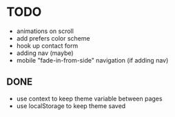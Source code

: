 # TODO

- animations on scroll
- add prefers color scheme
- hook up contact form
- adding nav (maybe)
- mobile "fade-in-from-side" navigation (if adding nav)

## DONE

- use context to keep theme variable between pages
- use localStorage to keep theme saved
